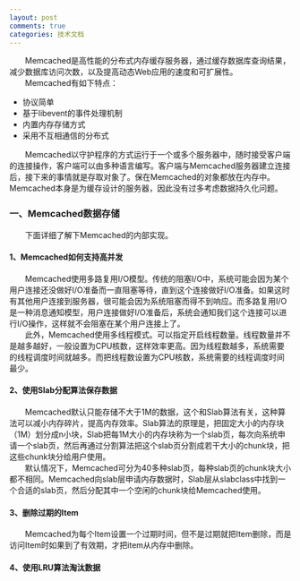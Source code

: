```yaml
---
layout: post
comments: true
categories: 技术文档
---
```


&emsp;&emsp;Memcached是高性能的分布式内存缓存服务器，通过缓存数据库查询结果，减少数据库访问次数，以及提高动态Web应用的速度和可扩展性。   
&emsp;&emsp;Memcached有如下特点：   
* 协议简单   
* 基于libevent的事件处理机制   
* 内置内存存储方式   
* 采用不互相通信的分布式   

&emsp;&emsp;Memcached以守护程序的方式运行于一个或多个服务器中，随时接受客户端的连接操作，客户端可以由多种语言编写。客户端与Memcached服务器建立连接后，接下来的事情就是存取对象了。保在Memcached的对象都放在内存中。Memcached本身是为缓存设计的服务器，因此没有过多考虑数据持久化问题。   

### 一、Memcached数据存储
&emsp;&emsp;下面详细了解下Memcached的内部实现。   
#### 1、Memcached如何支持高并发
&emsp;&emsp;Memcached使用多路复用I/O模型。传统的阻塞I/O中，系统可能会因为某个用户连接还没做好I/O准备而一直阻塞等待，直到这个连接做好I/O准备。如果这时有其他用户连接到服务器，很可能会因为系统阻塞而得不到响应。而多路复用I/O是一种消息通知模型，用户连接做好I/O准备后，系统会通知我们这个连接可以进行I/O操作，这样就不会阻塞在某个用户连接上了。   
&emsp;&emsp;此外，Memcached使用多线程模式。可以指定开启线程数量。线程数量并不是越多越好，一般设置为CPU核数，这样效率更高。因为线程数越多，系统需要的线程调度时间就越多。而把线程数设置为CPU核数，系统需要的线程调度时间最少。   

#### 2、使用Slab分配算法保存数据
&emsp;&emsp;Memcached默认只能存储不大于1M的数据，这个和Slab算法有关，这种算法可以减小内存碎片，提高内存效率。Slab算法的原理是，把固定大小的内存块（1M）划分成n小块，Slab把每1M大小的内存块称为一个slab页，每次向系统申请一个slab页，然后再通过分割算法把这个slab页分割成若干大小的chunk块，把这些chunk块分给用户使用。   
&emsp;&emsp;默认情况下，Memcached可分为40多种slab页，每种slab页的chunk块大小都不相同。Memcached向slab层申请内存数据时，Slab层从slabclass中找到一个合适的slab页，然后分配其中一个空闲的chunk块给Memcached使用。   

#### 3、删除过期的Item
&emsp;&emsp;Memcached为每个Item设置一个过期时间，但不是过期就把Item删除，而是访问Item时如果到了有效期，才把item从内存中删除。   

#### 4、使用LRU算法淘汰数据
&emsp;&emsp;
